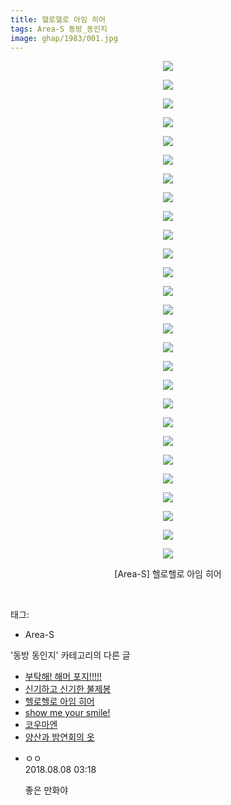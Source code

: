 ```yaml
---
title: 헬로헬로 아임 히어
tags: Area-S 동방_동인지
image: ghap/1983/001.jpg
---
```

<div class="article">
<p style="text-align: center; clear: none; float: none;"><img src="{{ site.nasurl }}/ghap/1983/001.jpg"/></p>
<p style="text-align: center; clear: none; float: none;"><img src="{{ site.nasurl }}/ghap/1983/002.jpg"/></p>
<p style="text-align: center; clear: none; float: none;"><img src="{{ site.nasurl }}/ghap/1983/003.jpg"/></p>
<p style="text-align: center; clear: none; float: none;"><img src="{{ site.nasurl }}/ghap/1983/004.jpg"/></p>
<p style="text-align: center; clear: none; float: none;"><img src="{{ site.nasurl }}/ghap/1983/005.jpg"/></p>
<p style="text-align: center; clear: none; float: none;"><img src="{{ site.nasurl }}/ghap/1983/006.jpg"/></p>
<p style="text-align: center; clear: none; float: none;"><img src="{{ site.nasurl }}/ghap/1983/007.jpg"/></p>
<p style="text-align: center; clear: none; float: none;"><img src="{{ site.nasurl }}/ghap/1983/008.jpg"/></p>
<p style="text-align: center; clear: none; float: none;"><img src="{{ site.nasurl }}/ghap/1983/009.jpg"/></p>
<p style="text-align: center; clear: none; float: none;"><img src="{{ site.nasurl }}/ghap/1983/010.jpg"/></p>
<p style="text-align: center; clear: none; float: none;"><img src="{{ site.nasurl }}/ghap/1983/011.jpg"/></p>
<p style="text-align: center; clear: none; float: none;"><img src="{{ site.nasurl }}/ghap/1983/012.jpg"/></p>
<p style="text-align: center; clear: none; float: none;"><img src="{{ site.nasurl }}/ghap/1983/013.jpg"/></p>
<p style="text-align: center; clear: none; float: none;"><img src="{{ site.nasurl }}/ghap/1983/014.jpg"/></p>
<p style="text-align: center; clear: none; float: none;"><img src="{{ site.nasurl }}/ghap/1983/015.jpg"/></p>
<p style="text-align: center; clear: none; float: none;"><img src="{{ site.nasurl }}/ghap/1983/016.jpg"/></p>
<p style="text-align: center; clear: none; float: none;"><img src="{{ site.nasurl }}/ghap/1983/017.jpg"/></p>
<p style="text-align: center; clear: none; float: none;"><img src="{{ site.nasurl }}/ghap/1983/018.jpg"/></p>
<p style="text-align: center; clear: none; float: none;"><img src="{{ site.nasurl }}/ghap/1983/019.jpg"/></p>
<p style="text-align: center; clear: none; float: none;"><img src="{{ site.nasurl }}/ghap/1983/020.jpg"/></p>
<p style="text-align: center; clear: none; float: none;"><img src="{{ site.nasurl }}/ghap/1983/021.jpg"/></p>
<p style="text-align: center; clear: none; float: none;"><img src="{{ site.nasurl }}/ghap/1983/022.jpg"/></p>
<p style="text-align: center; clear: none; float: none;"><img src="{{ site.nasurl }}/ghap/1983/023.jpg"/></p>
<p style="text-align: center; clear: none; float: none;"><img src="{{ site.nasurl }}/ghap/1983/024.jpg"/></p>
<p style="text-align: center; clear: none; float: none;"><img src="{{ site.nasurl }}/ghap/1983/025.jpg"/></p>
<p style="text-align: center; clear: none; float: none;"><img src="{{ site.nasurl }}/ghap/1983/026.jpg"/></p>
<p style="text-align: center; clear: none; float: none;"><img src="{{ site.nasurl }}/ghap/1983/027.jpg"/></p>
<p style="text-align: center; clear: none; float: none;">[Area-S] 헬로헬로 아임 히어</p>
<p><br/></p>
</div><div class="tagTrail">
<p>태그: </p>
<ul>
<li>Area-S</li>
</ul>
</div><div class="another">
<p>'동방 동인지' 카테고리의 다른 글</p>
<ul>
<li><a href="/2016-09-04-ghap_1986">부탁해! 해머 포지!!!!!</a></li>
<li><a href="/2016-09-04-ghap_1985">신기하고 신기한 불제봉</a></li>
<li><a href="/2016-09-04-ghap_1983">헬로헬로 아임 히어</a></li>
<li><a href="/2016-09-03-ghap_1982">show me your smile!</a></li>
<li><a href="/2016-09-03-ghap_1981">코우마엔</a></li>
<li><a href="/2016-09-03-ghap_1980">양산과 밤연회의 옷</a></li>
</ul>
</div><div class="cb_module cb_fluid">
<div class="cb_wrt cb_profile">
<div class="comment">
<ul>
<li class="cb_thumb_off" id="comment15303076">
<div class="cb_comment_area">
<div class="cb_info_area">
<div class="cb_section">
<span class="cb_nick_name">ㅇㅇ</span>
</div>
<div class="cb_section">
<span class="cb_date">2018.08.08 03:18 </span>
</div>
</div>
<div class="cb_dsc_comment">
<p class="cb_dsc">
											좋은 만화야
										</p>
</div>
</div></li>
</ul>
</div>
</div><!-- commentList close -->
</div>